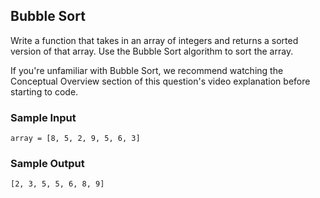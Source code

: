 
## Bubble Sort

Write a function that takes in an array of integers and returns a sorted
version of that array. Use the Bubble Sort algorithm to sort the array.

If you're unfamiliar with Bubble Sort, we recommend watching the Conceptual
Overview section of this question's video explanation before starting to code.

### Sample Input
```
array = [8, 5, 2, 9, 5, 6, 3]
```

### Sample Output
```
[2, 3, 5, 5, 6, 8, 9]
```
